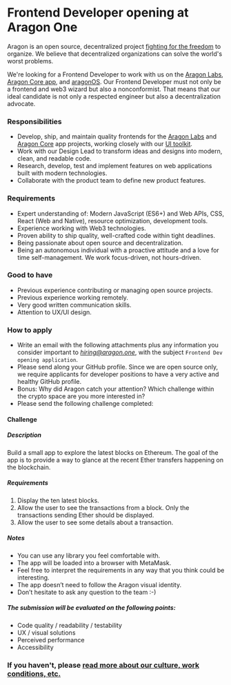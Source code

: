 # Frontend Developer opening at Aragon One

Aragon is an open source, decentralized project [fighting for the freedom](https://www.youtube.com/watch?v=AqjIWmiAidw) to organize. We believe that decentralized organizations can solve the world's worst problems.

We're looking for a Frontend Developer to work with us on the [Aragon Labs](https://blog.aragon.one/announcing-aragon-labs-a679693429ae), [Aragon Core app](https://github.com/aragon/aragon), and [aragonOS](http://wiki.aragon.one/documentation/aragonOS/). Our Frontend Developer must not only be a frontend and web3 wizard but also a nonconformist. That means that our ideal candidate is not only a respected engineer but also a decentralization advocate.

### Responsibilities

- Develop, ship, and maintain quality frontends for the [Aragon Labs](https://blog.aragon.one/announcing-aragon-labs-a679693429ae) and [Aragon Core](https://aragon.one/core) app projects, working closely with our [UI toolkit](https://github.com/aragon/aragon-ui).
- Work with our Design Lead to transform ideas and designs into modern, clean, and readable code.
- Research, develop, test and implement features on web applications built with modern technologies.
- Collaborate with the product team to define new product features.

### Requirements

- Expert understanding of: Modern JavaScript (ES6+) and Web APIs, CSS, React (Web and Native), resource optimization, development tools.
- Experience working with Web3 technologies.
- Proven ability to ship quality, well-crafted code within tight deadlines.
- Being passionate about open source and decentralization.
- Being an autonomous individual with a proactive attitude and a love for time self-management. We work focus-driven, not hours-driven.

### Good to have

- Previous experience contributing or managing open source projects.
- Previous experience working remotely.
- Very good written communication skills.
- Attention to UX/UI design.

### How to apply

- Write an email with the following attachments plus any information you consider important to *hiring@aragon.one*, with the subject `Frontend Dev opening application`.
- Please send along your GitHub profile. Since we are open source only, we require applicants for developer positions to have a very active and healthy GitHub profile.
- Bonus: Why did Aragon catch your attention? Which challenge within the crypto space are you more interested in?
- Please send the following challenge completed:

#### Challenge

##### Description

Build a small app to explore the latest blocks on Ethereum. The goal of the app is to provide a way to glance at the recent Ether transfers happening on the blockchain.

##### Requirements

1. Display the ten latest blocks.
2. Allow the user to see the transactions from a block. Only the transactions sending Ether should be displayed.
3. Allow the user to see some details about a transaction.

##### Notes

- You can use any library you feel comfortable with.
- The app will be loaded into a browser with MetaMask.
- Feel free to interpret the requirements in any way that you think could be interesting.
- The app doesn’t need to follow the Aragon visual identity.
- Don’t hesitate to ask any question to the team :-)

##### The submission will be evaluated on the following points:

- Code quality / readability / testability
- UX / visual solutions
- Perceived performance
- Accessibility

### If you haven't, please [read more about our culture, work conditions, etc.](../index.md)
